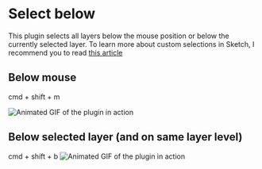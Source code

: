 # Select below

This plugin selects all layers below the mouse position or below the currently selected layer.
To learn more about custom selections in Sketch, I recommend you to read [this article](https://medium.com/@getflourish/custom-selections-in-sketch-a01f3e09e98d)

## Below mouse
cmd + shift + m

![Animated GIF of the plugin in action](http://f.cl.ly/items/0U1a371u0B1p3c0c061h/belowmouse.gif "Demo")

## Below selected layer (and on same layer level)
cmd + shift + b
![Animated GIF of the plugin in action](http://f.cl.ly/items/2U0S2i0j1e3E133x1N19/below.gif "Demo")
